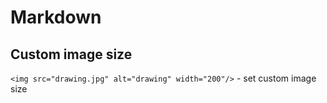 # Markdown

## Custom image size

`<img src="drawing.jpg" alt="drawing" width="200"/>` - set custom image size
